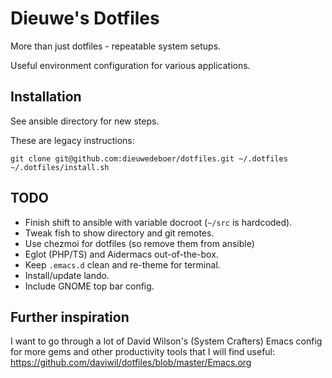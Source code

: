 # Dieuwe's Dotfiles

More than just dotfiles - repeatable system setups.

Useful environment configuration for various applications.

## Installation

See ansible directory for new steps.

These are legacy instructions:

```
git clone git@github.com:dieuwedeboer/dotfiles.git ~/.dotfiles
~/.dotfiles/install.sh
```
## TODO

* Finish shift to ansible with variable docroot (`~/src` is hardcoded).
* Tweak fish to show directory and git remotes.
* Use chezmoi for dotfiles (so remove them from ansible)
* Eglot (PHP/TS) and Aidermacs out-of-the-box.
* Keep `.emacs.d` clean and re-theme for terminal.
* Install/update lando.
* Include GNOME top bar config.

## Further inspiration

I want to go through a lot of David Wilson's (System Crafters) Emacs
config for more gems and other productivity tools that I will find
useful: https://github.com/daviwil/dotfiles/blob/master/Emacs.org
